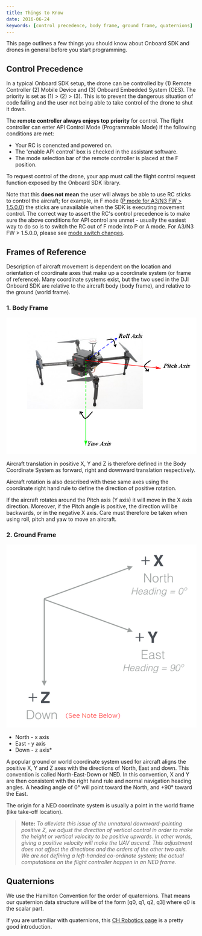 ```yaml
---
title: Things to Know 
date: 2016-06-24
keywords: [control precedence, body frame, ground frame, quaternions]
---
```


This page outlines a few things you should know about Onboard SDK and drones in general before you start programming.

## Control Precedence

In a typical Onboard SDK setup, the drone can be controlled by (1) Remote Controller (2) Mobile Device and (3) Onboard Embedded System (OES). The priority is set as (1) > (2) > (3). This is to prevent the dangerous situation of code failing and the user not being able to take control of the drone to shut it down. 

The **remote controller always enjoys top priority** for control. The flight controller can enter API Control Mode (Programmable Mode) if the following conditions are met:

* Your RC is conencted and powered on.
* The 'enable API control' box is checked in the assistant software.
* The mode selection bar of the remote controller is placed at the F position.

To request control of the drone, your app must call the flight control request function exposed by the Onboard SDK library.

Note that this **does not mean** the user will always be able to use RC sticks to control the aircraft; for example, in F mode ([P mode for A3/N3 FW > 1.5.0.0](../appendix/releaseNotes.html#Notes-for-using-Onboard-SDK-with-the-new-a3-v1-5-0-0-fw)) the sticks are unavailable when the SDK is executing movement control. The correct way to assert the RC's control precedence is to make sure the above conditions for API control are unmet - usually the easiest way to do so is to switch the RC out of F mode into P or A mode. For A3/N3 FW > 1.5.0.0, please see [mode switch changes](../appendix/releaseNotes.html#Notes-for-using-Onboard-SDK-with-the-new-a3-v1-5-0-0-fw).


## Frames of Reference

Description of aircraft movement is dependent on the location and orientation of coordinate axes that make up a coordinate system (or frame of reference). Many coordinate systems exist, but the two used in the DJI Onboard SDK are relative to the aircraft body (body frame), and relative to the ground (world frame).

### 1. Body Frame

  ![bFrame](../images/common/axis.png)

Aircraft translation in positive X, Y and Z is therefore defined in the Body Coordinate System as forward, right and downward translation respectively.

Aircraft rotation is also described with these same axes using the coordinate right hand rule to define the direction of positive rotation.

If the aircraft rotates around the Pitch axis (Y axis) it will move in the X axis direction. Moreover, if the Pitch angle is positive, the direction will be backwards, or in the negative X axis. Care must therefore be taken when using roll, pitch and yaw to move an aircraft.

### 2. Ground Frame
  
![gFrame](../images/common/CoordinateSystemNED.png)

  + North - x axis
  + East - y axis
  + Down - z axis*

A popular ground or world coordinate system used for aircraft aligns the positive X, Y and Z axes with the directions of North, East and down. This convention is called North-East-Down or NED. In this convention, X and Y are then consistent with the right hand rule and normal navigation heading angles. A heading angle of 0° will point toward the North, and +90° toward the East.

The origin for a NED coordinate system is usually a point in the world frame (like take-off location).

> **Note:** *To alleviate this issue of the unnatural downward-pointing positive Z, we adjust the direction of vertical control in order to make the height or vertical velocity to be positive upwards. In other words, giving a positive velocity will make the UAV ascend. This adjustment does not affect the directions and the orders of the other two axis. We are not defining a left-handed co-ordinate system; the actual computations on the flight controller happen in an NED frame.*


## Quaternions  

We use the Hamilton Convention for the order of quaternions. That means our quaternion data structure will be of the form [q0, q1, q2, q3] where q0 is the scalar part.

If you are unfamiliar with quaternions, this [CH Robotics page](http://www.chrobotics.com/library/understanding-quaternions) is a pretty good introduction. 
